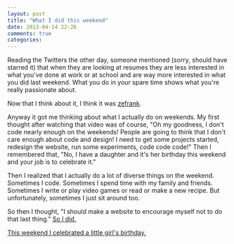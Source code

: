 ```yaml
---
layout: post
title: "What I did this weekend"
date: 2013-04-14 22:26
comments: true
categories: 
---
```


Reading the Twitters the other day, someone mentioned (sorry, should have starred it) that when they are looking at resumes they are less interested in what you've done at work or at school and are way more interested in what you did last weekend.  What you do in your spare time shows what you're really passionate about.

Now that I think about it, I think it was [zefrank](http://www.youtube.com/watch?v=G9RN-Uf1rBY "zefrank, Thoughts on the Creative Career").

Anyway it got me thinking about what I actually do on weekends.  My first thought after watching that video was of course, "Oh my goodness, I don't code nearly enough on the weekends!  People are going to think that I don't care enough about code and design!  I need to get some projects started, redesign the website, run some experiments, code code code!"  Then I remembered that, "No, I have a daughter and it's her birthday this weekend and your job is to celebrate it."

Then I realized that I actually do a lot of diverse things on the weekend. Sometimes I code.  Sometimes I spend time with my family and friends.  Sometimes I write or play video games or read or make a new recipe.  But unfortunately, sometimes I just sit around too. 

So then I thought, "I should make a website to encourage myself not to do that last thing."  [So I did.](http://dansweekend.tumblr.com/ "Dansweekend.tumblr.com")

[This weekend I celebrated a little girl's birthday.](http://dansweekend.tumblr.com/post/48009649392/happy-3rd-sweetheart-on-flickr-celebrate-a "This weekend I celebrated a little girl's birthday.")
